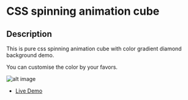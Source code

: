 # CSS spinning animation cube

## Description
This is pure css spinning animation cube with color gradient diamond background demo.

You can customise the color by your favors.

![alt image](http://remo.site/assets/images/works/spinningCube.jpg)

+ [Live Demo](http://remo.site/spinningCube/)